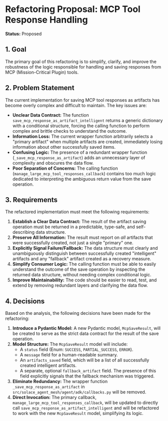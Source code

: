 # Refactoring Proposal: MCP Tool Response Handling

**Status:** Proposed

## 1. Goal

The primary goal of this refactoring is to simplify, clarify, and improve the robustness of the logic responsible for handling and saving responses from MCP (Mission-Critical Plugin) tools.

## 2. Problem Statement

The current implementation for saving MCP tool responses as artifacts has become overly complex and difficult to maintain. The key issues are:

*   **Unclear Data Contract:** The function `save_mcp_response_as_artifact_intelligent` returns a generic dictionary with a conditional structure, forcing the calling function to perform complex and brittle checks to understand the outcome.
*   **Information Loss:** The current wrapper function arbitrarily selects a "primary artifact" when multiple artifacts are created, immediately losing information about other successfully saved items.
*   **Confusing Logic:** The presence of a redundant wrapper function (`_save_mcp_response_as_artifact`) adds an unnecessary layer of complexity and obscures the data flow.
*   **Poor Separation of Concerns:** The calling function (`manage_large_mcp_tool_responses_callback`) contains too much logic dedicated to interpreting the ambiguous return value from the save operation.

## 3. Requirements

The refactored implementation must meet the following requirements:

1.  **Establish a Clear Data Contract:** The result of the artifact saving operation must be returned in a predictable, type-safe, and self-describing data structure.
2.  **Preserve All Information:** The result must report on *all* artifacts that were successfully created, not just a single "primary" one.
3.  **Explicitly Signal Failure/Fallback:** The data structure must clearly and unambiguously distinguish between successfully created "intelligent" artifacts and any "fallback" artifact created as a recovery measure.
4.  **Simplify Consumer Logic:** The calling function must be able to easily understand the outcome of the save operation by inspecting the returned data structure, without needing complex conditional logic.
5.  **Improve Maintainability:** The code should be easier to read, test, and extend by removing redundant layers and clarifying the data flow.

## 4. Decisions

Based on the analysis, the following decisions have been made for the refactoring:

1.  **Introduce a Pydantic Model:** A new Pydantic model, `McpSaveResult`, will be created to serve as the strict data contract for the result of the save operation.
2.  **Model Structure:** The `McpSaveResult` model will include:
    *   A `status` field (Enum: `SUCCESS`, `PARTIAL_SUCCESS`, `ERROR`).
    *   A `message` field for a human-readable summary.
    *   An `artifacts_saved` field, which will be a list of all successfully created intelligent artifacts.
    *   A separate, optional `fallback_artifact` field. The presence of this field explicitly signals that the fallback mechanism was triggered.
3.  **Eliminate Redundancy:** The wrapper function `_save_mcp_response_as_artifact` in `src/solace_agent_mesh/agent/adk/callbacks.py` will be removed.
4.  **Direct Invocation:** The primary callback, `manage_large_mcp_tool_responses_callback`, will be updated to directly call `save_mcp_response_as_artifact_intelligent` and will be refactored to work with the new `McpSaveResult` model, simplifying its logic.
